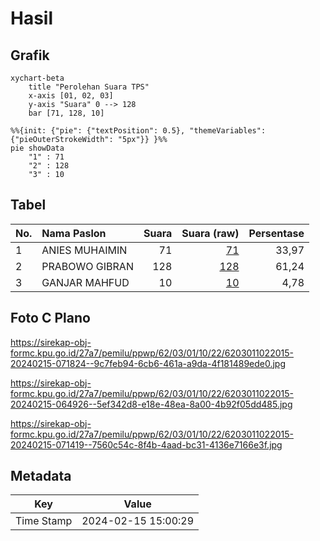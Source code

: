 # Hasil

## Grafik

```mermaid
xychart-beta
    title "Perolehan Suara TPS"
    x-axis [01, 02, 03]
    y-axis "Suara" 0 --> 128
    bar [71, 128, 10]
```

```mermaid
%%{init: {"pie": {"textPosition": 0.5}, "themeVariables": {"pieOuterStrokeWidth": "5px"}} }%%
pie showData
    "1" : 71
    "2" : 128
    "3" : 10
```

## Tabel

| No. | Nama Paslon    | Suara | Suara (raw) | Persentase |
|:--- |:-------------- | -----:| -----------:| ----------:|
| 1   | ANIES MUHAIMIN | 71    | [71][p-1]   | 33,97      |
| 2   | PRABOWO GIBRAN | 128   | [128][p-2]  | 61,24      |
| 3   | GANJAR MAHFUD  | 10    | [10][p-3]   | 4,78       |


[p-1]: https://github.com/gigit-pemilu/pemilu-2024-62-kalimantan-tengah/blob/main/pilpres/hitung-suara/sub/62-kalimantan-tengah/sub/03-kapuas/sub/01-selat/sub/1022-selat-barat/sub/015-tps/sub/paslon-1.txt
[p-2]: https://github.com/gigit-pemilu/pemilu-2024-62-kalimantan-tengah/blob/main/pilpres/hitung-suara/sub/62-kalimantan-tengah/sub/03-kapuas/sub/01-selat/sub/1022-selat-barat/sub/015-tps/sub/paslon-2.txt
[p-3]: https://github.com/gigit-pemilu/pemilu-2024-62-kalimantan-tengah/blob/main/pilpres/hitung-suara/sub/62-kalimantan-tengah/sub/03-kapuas/sub/01-selat/sub/1022-selat-barat/sub/015-tps/sub/paslon-3.txt

## Foto C Plano

https://sirekap-obj-formc.kpu.go.id/27a7/pemilu/ppwp/62/03/01/10/22/6203011022015-20240215-071824--9c7feb94-6cb6-461a-a9da-4f181489ede0.jpg

https://sirekap-obj-formc.kpu.go.id/27a7/pemilu/ppwp/62/03/01/10/22/6203011022015-20240215-064926--5ef342d8-e18e-48ea-8a00-4b92f05dd485.jpg

https://sirekap-obj-formc.kpu.go.id/27a7/pemilu/ppwp/62/03/01/10/22/6203011022015-20240215-071419--7560c54c-8f4b-4aad-bc31-4136e7166e3f.jpg


## Metadata

| Key        | Value               |
| ---------- | ------------------- |
| Time Stamp | 2024-02-15 15:00:29 |




